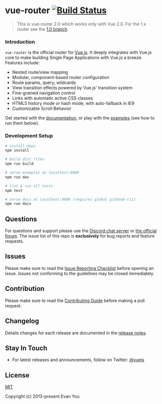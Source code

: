 # vue-router [![Build Status](https://img.shields.io/circleci/project/vuejs/vue-router/dev.svg)](https://circleci.com/gh/vuejs/vue-router)

> This is vue-router 2.0 which works only with Vue 2.0. For the 1.x router see the [1.0 branch](https://github.com/vuejs/vue-router/tree/1.0).

### Introduction

`vue-router` is the official router for [Vue.js](http://vuejs.org). It deeply integrates with Vue.js core to make building Single Page Applications with Vue.js a breeze. Features include:

- Nested route/view mapping
- Modular, component-based router configuration
- Route params, query, wildcards
- View transition effects powered by Vue.js' transition system
- Fine-grained navigation control
- Links with automatic active CSS classes
- HTML5 history mode or hash mode, with auto-fallback in IE9
- Customizable Scroll Behavior

Get started with the [documentation](http://vuejs.github.io/vue-router), or play with the [examples](https://github.com/vuejs/vue-router/tree/dev/examples) (see how to run them below).

### Development Setup

``` bash
# install deps
npm install

# build dist files
npm run build

# serve examples at localhost:8080
npm run dev

# lint & run all tests
npm test

# serve docs at localhost:4000 (requires global gitbook-cli)
npm run docs
```

## Questions

For questions and support please use the [Discord chat server](https://chat.vuejs.org) or [the official forum](http://forum.vuejs.org). The issue list of this repo is **exclusively** for bug reports and feature requests.

## Issues

Please make sure to read the [Issue Reporting Checklist](https://github.com/vuejs/vue/blob/dev/.github/CONTRIBUTING.md#issue-reporting-guidelines) before opening an issue. Issues not conforming to the guidelines may be closed immediately.

## Contribution

Please make sure to read the [Contributing Guide](https://github.com/vuejs/vue/blob/dev/.github/CONTRIBUTING.md) before making a pull request.

## Changelog

Details changes for each release are documented in the [release notes](https://github.com/vuejs/vue-router/releases).

## Stay In Touch

- For latest releases and announcements, follow on Twitter: [@vuejs](https://twitter.com/vuejs)

## License

[MIT](http://opensource.org/licenses/MIT)

Copyright (c) 2013-present Evan You


